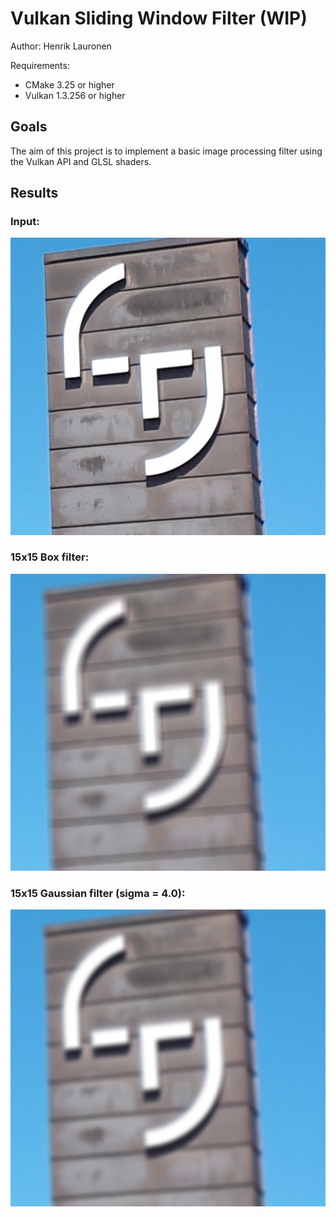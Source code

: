 # Vulkan Sliding Window Filter (WIP)

Author: Henrik Lauronen

Requirements:
- CMake 3.25 or higher
- Vulkan 1.3.256 or higher

## Goals

The aim of this project is to implement a basic image processing filter using the Vulkan API and GLSL shaders.

## Results
### Input:
![Input image](VulkanSWF/VulkanSWF/images/input.jpg)
### 15x15 Box filter:
![Input filtered by a 15x15 box filter](results/output_box.jpg)
### 15x15 Gaussian filter (sigma = 4.0):
![Input filtered by a 15x15 box filter](results/output_gaussian.jpg)
